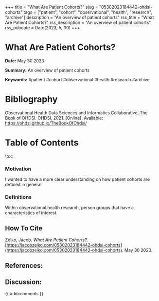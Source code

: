 +++
title = "What Are Patient Cohorts?"
slug = "05302023184442-ohdsi-cohorts"
tags = ["patient", "cohort", "observational", "health", "research", "archive"]
description = "An overview of patient cohorts"
rss_title = "What Are Patient Cohorts?"
rss_description = "An overview of patient cohorts"
rss_pubdate = Date(2023, 5, 30)
+++



What Are Patient Cohorts?
=========

**Date:** May 30 2023

**Summary:** An overview of patient cohorts

**Keywords:** #patient #cohort #observational #health #research #archive

Bibliography
==========

Observational Health Data Sciences and Informatics Collaborative, The Book of OHDSI. OHDSI, 2021. [Online]. Available: https://ohdsi.github.io/TheBookOfOhdsi/

Table of Contents
=========

\toc

### Motivation

I wanted to have a more clear understanding on how patient cohorts are defined in general.

### Definitions

Within observational health research, person groups that have a characteristics of interest.
## How To Cite

 Zelko, Jacob. _What Are Patient Cohorts?_. [https://jacobzelko.com/05302023184442-ohdsi-cohorts](https://jacobzelko.com/05302023184442-ohdsi-cohorts). May 30 2023.
## References:
## Discussion: 

{{ addcomments }}
